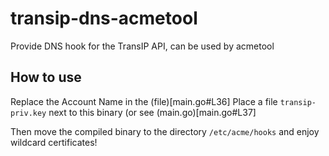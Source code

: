 # transip-dns-acmetool
Provide DNS hook for the TransIP API, can be used by acmetool

## How to use
Replace the Account Name in the (file)[main.go#L36]
Place a file `transip-priv.key` next to this binary (or see (main.go)[main.go#L37] 

Then move the compiled binary to the directory `/etc/acme/hooks` and enjoy wildcard certificates!




